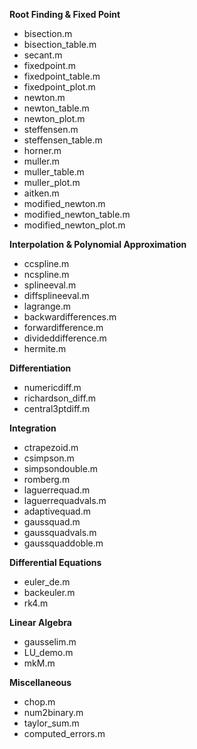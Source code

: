 **Root Finding & Fixed Point**
- bisection.m
- bisection_table.m
- secant.m
- fixedpoint.m
- fixedpoint_table.m
- fixedpoint_plot.m
- newton.m
- newton_table.m
- newton_plot.m
- steffensen.m
- steffensen_table.m
- horner.m
- muller.m
- muller_table.m
- muller_plot.m
- aitken.m
- modified_newton.m
- modified_newton_table.m
- modified_newton_plot.m

**Interpolation & Polynomial Approximation**
- ccspline.m
- ncspline.m
- splineeval.m
- diffsplineeval.m
- lagrange.m
- backwardifferences.m
- forwardifference.m
- divideddifference.m
- hermite.m

**Differentiation**
- numericdiff.m
- richardson_diff.m
- central3ptdiff.m

**Integration**
- ctrapezoid.m
- csimpson.m
- simpsondouble.m
- romberg.m
- laguerrequad.m
- laguerrequadvals.m
- adaptivequad.m
- gaussquad.m
- gaussquadvals.m
- gaussquaddoble.m

**Differential Equations**
- euler_de.m
- backeuler.m
- rk4.m

**Linear Algebra**
- gausselim.m
- LU_demo.m
- mkM.m

**Miscellaneous**
- chop.m
- num2binary.m
- taylor_sum.m
- computed_errors.m
